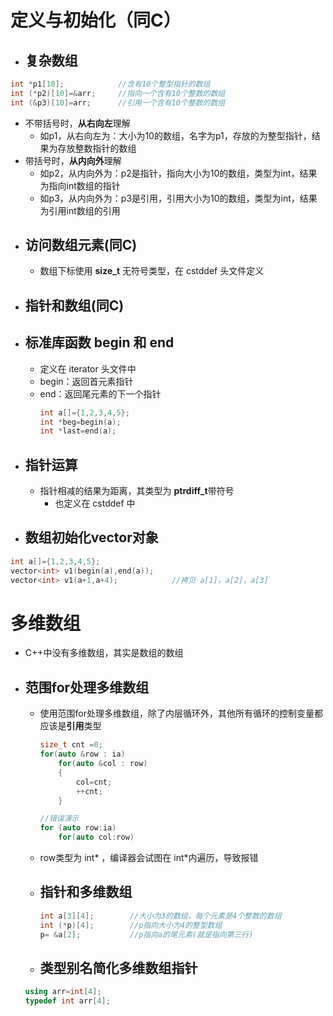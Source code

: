# 定义与初始化（同C）
- ## 复杂数组
```c++
int *p1[10];            //含有10个整型指针的数组
int (*p2)[10]=&arr;     //指向一个含有10个整数的数组
int (&p3)[10]=arr;      //引用一个含有10个整数的数组
```
- 不带括号时，**从右向左**理解
  - 如p1，从右向左为：大小为10的数组，名字为p1，存放的为整型指针，结果为存放整数指针的数组
- 带括号时，**从内向外**理解
  - 如p2，从内向外为：p2是指针，指向大小为10的数组，类型为int，结果为指向int数组的指针
  - 如p3，从内向外为：p3是引用，引用大小为10的数组，类型为int，结果为引用int数组的引用
- ## 访问数组元素(同C)
  - 数组下标使用 **size_t** 无符号类型，在 cstddef 头文件定义
- ## 指针和数组(同C)
- ## 标准库函数 begin 和 end
  - 定义在 iterator 头文件中
  - begin：返回首元素指针
  - end：返回尾元素的下一个指针
    ```c++
    int a[]={1,2,3,4,5};
    int *beg=begin(a);
    int *last=end(a);
    ```
- ## 指针运算
  - 指针相减的结果为距离，其类型为 **ptrdiff_t**带符号
    - 也定义在 cstddef 中
- ## 数组初始化vector对象
```c++
int a[]={1,2,3,4,5};
vector<int> v1(begin(a),end(a));        
vector<int> v1(a+1,a+4);            //拷贝 a[1]，a[2]，a[3]
```

# 多维数组
- C++中没有多维数组，其实是数组的数组
- ## 范围for处理多维数组
  - 使用范围for处理多维数组，除了内层循环外，其他所有循环的控制变量都应该是**引用**类型
    ```c++
    size_t cnt =0;
    for(auto &row : ia)
        for(auto &col : row)
        {
            col=cnt;
            ++cnt;
        }
    ```
    ```c++
    //错误演示
    for (auto row:ia)
        for(auto col:row)
    ```
  - row类型为 int* ，编译器会试图在 int*内遍历，导致报错
  - ## 指针和多维数组
    ```c++
    int a[3][4];        //大小为3的数组，每个元素是4个整数的数组
    int (*p)[4];        //p指向大小为4的整型数组
    p= &a[2];           //p指向a的尾元素(就是指向第三行)
    ```
  - ## 类型别名简化多维数组指针
  ```c++
  using arr=int[4];
  typedef int arr[4];
  ```